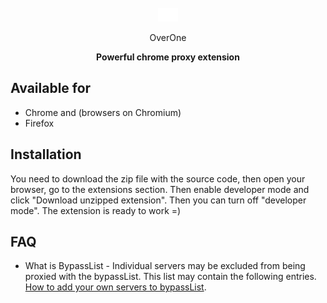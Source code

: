 <br />
<div align="center">
    <img src="/images/Logo32.png"/>
    <p>OverOne</p>
</div>
<p align="center">
    <b>Powerful chrome proxy extension</b>
</p>

## Available for
- Chrome and (browsers on Chromium)
- Firefox

## Installation
You need to download the zip file with the source code, then open your browser, go to the extensions section. Then enable developer mode and click "Download unzipped extension". Then you can turn off "developer mode". The extension is ready to work =)

## FAQ
- What is BypassList - Individual servers may be excluded from being proxied with the bypassList. This list may contain the following entries. <a href="https://developer.chrome.com/docs/extensions/reference/proxy/#bypass-list">How to add your own servers to bypassList</a>.
